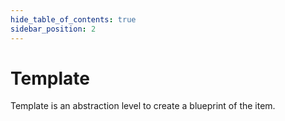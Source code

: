 ```yaml
---
hide_table_of_contents: true
sidebar_position: 2
---
```


# Template

Template is an abstraction level to create a blueprint of the item.

